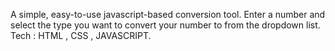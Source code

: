 A simple, easy-to-use javascript-based conversion tool.
Enter a number and select the type you want to convert your number to from the dropdown list.
Tech : HTML , CSS , JAVASCRIPT.